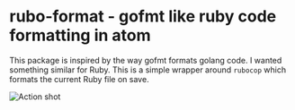 # rubo-format - gofmt like ruby code formatting in atom

This package is inspired by the way gofmt formats golang code. I wanted something similar for Ruby. This is a simple wrapper around `rubocop` which formats the current Ruby file on save.

![Action shot](https://f.cloud.github.com/assets/69169/2290250/c35d867a-a017-11e3-86be-cd7c5bf3ff9b.gif)
